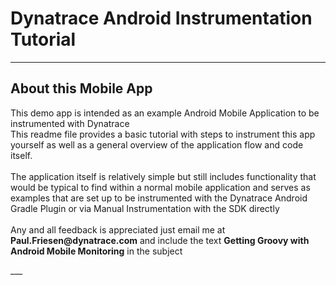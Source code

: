 # Dynatrace Android Instrumentation Tutorial
___

## About this Mobile App
<p>This demo app is intended as an example Android Mobile Application to be instrumented with Dynatrace<br>
This readme file provides a basic tutorial with steps to instrument this app yourself as well as a general
overview of the application flow and code itself.<br><br>
The application itself is relatively simple but still includes functionality that would be typical
to find within a normal mobile application and serves as examples that are set up to be instrumented
with the Dynatrace Android Gradle Plugin or via Manual Instrumentation with the SDK directly<br><br>
Any and all feedback is appreciated just email me at <b>Paul.Friesen@dynatrace.com</b> and include the text
<b>Getting Groovy with Android Mobile Monitoring</b> in the subject</p>
___